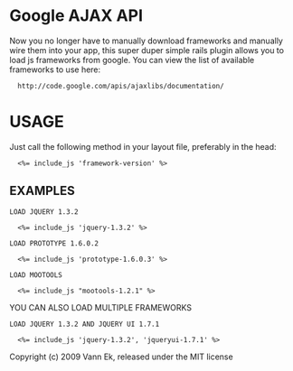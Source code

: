 Google AJAX API
===============

Now you no longer have to manually download frameworks and manually wire them into your app, this super duper simple rails plugin allows you to load js frameworks from google. You can view the list of available frameworks to use here:

      http://code.google.com/apis/ajaxlibs/documentation/
    
USAGE
=====

Just call the following method in your layout file, preferably in the head:

      <%= include_js 'framework-version' %>
    
EXAMPLES
--------
    
    LOAD JQUERY 1.3.2
    
      <%= include_js 'jquery-1.3.2' %>
    
    LOAD PROTOTYPE 1.6.0.2
    
      <%= include_js 'prototype-1.6.0.3' %>
    
    LOAD MOOTOOLS
    
      <%= include_js "mootools-1.2.1" %>

YOU CAN ALSO LOAD MULTIPLE FRAMEWORKS

    LOAD JQUERY 1.3.2 AND JQUERY UI 1.7.1
    
      <%= include_js 'jquery-1.3.2', 'jqueryui-1.7.1' %>

Copyright (c) 2009 Vann Ek, released under the MIT license
